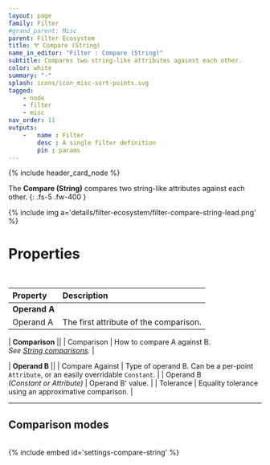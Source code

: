 ```yaml
---
layout: page
family: Filter
#grand_parent: Misc
parent: Filter Ecosystem
title: 🝖 Compare (String)
name_in_editor: "Filter : Compare (String)"
subtitle: Compares two string-like attributes against each other.
color: white
summary: "-"
splash: icons/icon_misc-sort-points.svg
tagged: 
    - node
    - filter
    - misc
nav_order: 11
outputs:
    -   name : Filter
        desc : A single filter definition
        pin : params
---
```


{% include header_card_node %}

The **Compare (String)** compares two string-like attributes against each other.
{: .fs-5 .fw-400 } 

{% include img a='details/filter-ecosystem/filter-compare-string-lead.png' %}

# Properties
<br>

| Property       | Description          |
|:-------------|:------------------|
| **Operand A**          ||
| Operand A          | The first attribute of the comparison. |

| **Comparison**          ||
| Comparison | How to compare A against B.<br>*See [String comparisons](/PCGExtendedToolkit/doc-general/comparisons.html#string-comparisons).* |

| **Operand B**          ||
| Compare Against | Type of operand B. Can be a per-point `Attribute`, or an easily overridable `Constant`. |
| Operand B <br>*(Constant or Attribute)* | Operand B' value. |
| Tolerance | Equality tolerance using an approximative comparison. |

---
## Comparison modes
<br>
{% include embed id='settings-compare-string' %}